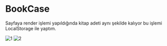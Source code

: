 # BookCase
Sayfaya render işlemi yapıldığında kitap adeti aynı şekilde kalıyor bu işlemi LocalStorage ile yaptım.


![1](https://user-images.githubusercontent.com/64644865/128766227-f9e09a8f-b54b-4513-ace2-49adefc30b64.png)
![2](https://user-images.githubusercontent.com/64644865/128766239-ff492700-a72f-4cd5-ae73-c23d2a8b37af.png)
